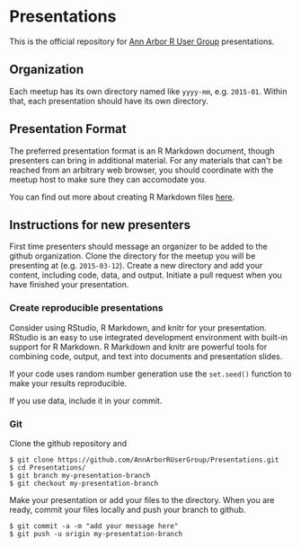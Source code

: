 # Presentations

This is the official repository for [Ann Arbor R User Group](http://www.meetup.com/Ann-Arbor-R-User-Group/) presentations.

## Organization

Each meetup has its own directory named like `yyyy-mm`, e.g. `2015-01`. Within that, each presentation should have its own directory.

## Presentation Format

The preferred presentation format is an R Markdown document, though presenters can bring in additional material. For any materials that can't be reached from an arbitrary web browser, you should coordinate with the meetup host to make sure they can accomodate you.

You can find out more about creating R Markdown files [here](http://rmarkdown.rstudio.com/).

## Instructions for new presenters

First time presenters should message an organizer to be added to the github organization. Clone the directory for the meetup you will be presenting at (e.g. `2015-03-12`). Create a new directory and add your content, including code, data, and output. Initiate a pull request when you have finished your presentation.

### Create reproducible presentations

Consider using RStudio, R Markdown, and knitr for your presentation. RStudio is an easy to use integrated development environment with built-in support for R Markdown. R Markdown and knitr are powerful tools for combining code, output, and text into documents and presentation slides.

If your code uses random number generation use the `set.seed()` function to make your results reproducible.

If you use data, include it in your commit.

### Git

Clone the github repository and 

    $ git clone https://github.com/AnnArborRUserGroup/Presentations.git
    $ cd Presentations/
    $ git branch my-presentation-branch
    $ git checkout my-presentation-branch

Make your presentation or add your files to the directory. When you are ready, commit your files locally and push your branch to github.

    $ git commit -a -m "add your message here"
    $ git push -u origin my-presentation-branch